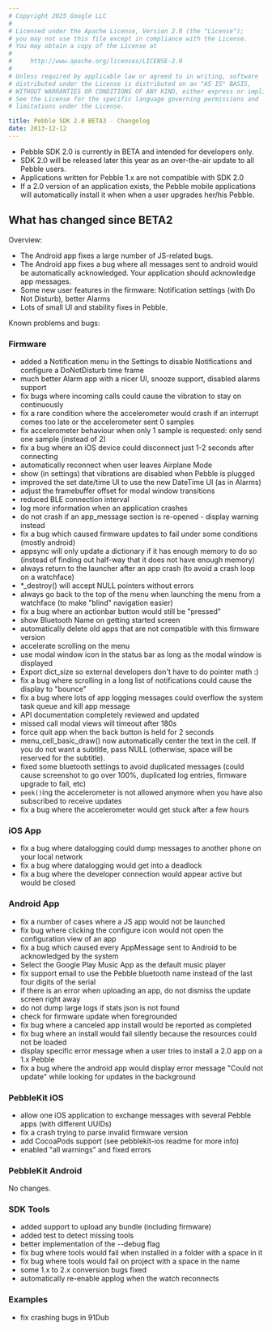 ```yaml
---
# Copyright 2025 Google LLC
#
# Licensed under the Apache License, Version 2.0 (the "License");
# you may not use this file except in compliance with the License.
# You may obtain a copy of the License at
#
#     http://www.apache.org/licenses/LICENSE-2.0
#
# Unless required by applicable law or agreed to in writing, software
# distributed under the License is distributed on an "AS IS" BASIS,
# WITHOUT WARRANTIES OR CONDITIONS OF ANY KIND, either express or implied.
# See the License for the specific language governing permissions and
# limitations under the License.

title: Pebble SDK 2.0 BETA3 - Changelog
date: 2013-12-12
---
```


 * Pebble SDK 2.0 is currently in BETA and intended for developers only.
 * SDK 2.0 will be released later this year as an over-the-air update to all Pebble users.
 * Applications written for Pebble 1.x are not compatible with SDK 2.0
 * If a 2.0 version of an application exists, the Pebble mobile applications will automatically install it when when a user upgrades her/his Pebble.

## What has changed since BETA2

Overview:

 - The Android app fixes a large number of JS-related bugs.
 - The Android app fixes a bug where all messages sent to android would be automatically acknowledged. Your application should acknowledge app messages.
 - Some new user features in the firmware: Notification settings (with Do Not Disturb), better Alarms
 - Lots of small UI and stability fixes in Pebble.

Known problems and bugs:


### Firmware

 - added a Notification menu in the Settings to disable Notifications and configure a DoNotDisturb time frame
 - much better Alarm app with a nicer UI, snooze support, disabled alarms support
 - fix bugs where incoming calls could cause the vibration to stay on continuously
 - fix a rare condition where the accelerometer would crash if an interrupt comes too late or the accelerometer sent 0 samples
 - fix accelerometer behaviour when only 1 sample is requested: only send one sample (instead of 2)
 - fix a bug where an iOS device could disconnect just 1-2 seconds after connecting
 - automatically reconnect when user leaves Airplane Mode
 - show (in settings) that vibrations are disabled when Pebble is plugged
 - improved the set date/time UI to use the new DateTime UI (as in Alarms)
 - adjust the framebuffer offset for modal window transitions
 - reduced BLE connection interval
 - log more information when an application crashes
 - do not crash if an app_message section is re-opened - display warning instead
 - fix a bug which caused firmware updates to fail under some conditions (mostly android)
 - appsync will only update a dictionary if it has enough memory to do so (instead of finding out half-way that it does not have enough memory)
 - always return to the launcher after an app crash (to avoid a crash loop on a watchface)
 - *_destroy() will accept NULL pointers without errors
 - always go back to the top of the menu when launching the menu from a watchface (to make "blind" navigation easier)
 - fix a bug where an actionbar button would still be "pressed"
 - show Bluetooth Name on getting started screen
 - automatically delete old apps that are not compatible with this firmware version
 - accelerate scrolling on the menu
 - use modal window icon in the status bar as long as the modal window is displayed
 - Export dict_size so external developers don't have to do pointer math :)
 - fix a bug where scrolling in a long list of notifications could cause the display to "bounce"
 - fix a bug where lots of app logging messages could overflow the system task queue and kill app message
 - API documentation completely reviewed and updated
 - missed call modal views will timeout after 180s
 - force quit app when the back button is held for 2 seconds
 - menu_cell_basic_draw() now automatically center the text in the cell. If you do not want a subtitle, pass NULL (otherwise, space will be reserved for the subtitle).
 - fixed some bluetooth settings to avoid duplicated messages (could cause screenshot to go over 100%, duplicated log entries, firmware upgrade to fail, etc)
 - `peek()`ing the accelerometer is not allowed anymore when you have also subscribed to receive updates
 - fix a bug where the accelerometer would get stuck after a few hours

### iOS App

 - fix a bug where datalogging could dump messages to another phone on your local network
 - fix a bug where datalogging would get into a deadlock
 - fix a bug where the developer connection would appear active but would be closed

### Android App

 - fix a number of cases where a JS app would not be launched
 - fix bug where clicking the configure icon would not open the configuration view of an app
 - fix a bug which caused every AppMessage sent to Android to be acknowledged by the system
 - Select the Google Play Music App as the default music player
 - fix support email to use the Pebble bluetooth name instead of the last four digits of the serial
 - if there is an error when uploading an app, do not dismiss the update screen right away
 - do not dump large logs if stats json is not found
 - check for firmware update when foregrounded
 - fix bug where a canceled app install would be reported as completed
 - fix bug where an install would fail silently because the resources could not be loaded
 - display specific error message when a user tries to install a 2.0 app on a 1.x Pebble
 - fix a bug where the android app would display error message "Could not update" while looking for updates in the background

### PebbleKit iOS

 - allow one iOS application to exchange messages with several Pebble apps (with different UUIDs)
 - fix a crash trying to parse invalid firmware version
 - add CocoaPods support (see pebblekit-ios readme for more info)
 - enabled "all warnings" and fixed errors

### PebbleKit Android

No changes.

### SDK Tools

 - added support to upload any bundle (including firmware)
 - added test to detect missing tools
 - better implementation of the --debug flag
 - fix bug where tools would fail when installed in a folder with a space in it
 - fix bug where tools would fail on project with a space in the name
 - some 1.x to 2.x conversion bugs fixed
 - automatically re-enable applog when the watch reconnects

### Examples

 - fix crashing bugs in 91Dub
